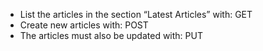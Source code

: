 * List the articles in the section “Latest Articles” with: GET
* Create new articles with: POST
* The articles must also be updated with: PUT